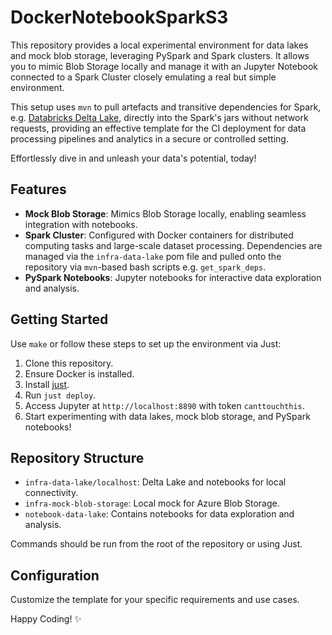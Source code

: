 # DockerNotebookSparkS3

This repository provides a local experimental environment for data lakes and mock blob storage, leveraging PySpark and Spark clusters. It allows you to mimic Blob Storage locally and manage it with an Jupyter Notebook connected to a Spark Cluster closely emulating a real but simple environment. 

This setup uses `mvn` to pull artefacts and transitive dependencies for Spark, e.g. [Databricks Delta Lake](https://delta.io), directly into the Spark's jars without network requests, providing an effective template for the CI deployment for data processing pipelines and analytics in a secure or controlled setting.

Effortlessly dive in and unleash your data's potential, today!

## Features

- **Mock Blob Storage**: Mimics Blob Storage locally, enabling seamless integration with notebooks.
- **Spark Cluster**: Configured with Docker containers for distributed computing tasks and large-scale dataset processing. Dependencies are managed via the `infra-data-lake` pom file and pulled onto the repository via `mvn`-based bash scripts e.g. `get_spark_deps`.
- **PySpark Notebooks**: Jupyter notebooks for interactive data exploration and analysis.

## Getting Started

Use `make` or follow these steps to set up the environment via Just:

1. Clone this repository.
2. Ensure Docker is installed.
3. Install [just](https://github.com/casey/just).
4. Run `just deploy`.
5. Access Jupyter at `http://localhost:8890` with token `canttouchthis`.
6. Start experimenting with data lakes, mock blob storage, and PySpark notebooks!

## Repository Structure

- `infra-data-lake/localhost`: Delta Lake and notebooks for local connectivity.
- `infra-mock-blob-storage`: Local mock for Azure Blob Storage.
- `notebook-data-lake`: Contains notebooks for data exploration and analysis.

Commands should be run from the root of the repository or using Just.

## Configuration

Customize the template for your specific requirements and use cases.

Happy Coding! ✨
